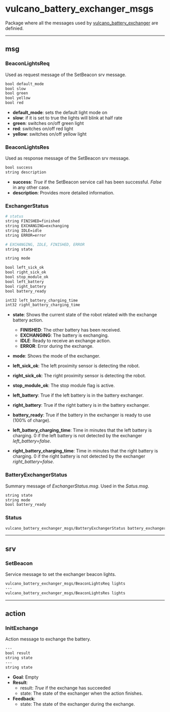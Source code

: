 # vulcano_battery_exchanger_msgs

Package where all the messages used by [vulcano_battery_exchanger](https://github.com/RobotnikAutomation/vulcano_battery_exchanger/) are definied.

---

## msg

### BeaconLightsReq

Used as request message of the SetBeacon srv message.

```bash
bool default_mode
bool slow
bool green
bool yellow
bool red
```

- **default_mode**: sets the default light mode on
- **slow**: if it is set to true the lights will blink at half rate
- **green**: switches on/off green light
- **red**: switches on/off red light
- **yellow**: switches on/off yellow light

### BeaconLightsRes

Used as response message of the SetBeacon srv message.

```bash
bool success
string description
```

- **success**: *True* if the SetBeacon service call has been successful. *False* in any other case.
- **description**: Provides more detailed information.

### ExchangerStatus

```bash
# status
string FINISHED=finished
string EXCHANGING=exchanging
string IDLE=idle
string ERROR=error

# EXCHANGING, IDLE, FINISHED, ERROR
string state

string mode

bool left_sick_ok
bool right_sick_ok
bool stop_module_ok
bool left_battery
bool right_battery
bool battery_ready

int32 left_battery_charging_time
int32 right_battery_charging_time
```

- **state**: Shows the current state of the robot related with the exchange battery action.
  - **FINISHED**: The other battery has been received.
  - **EXCHANGING**: The battery is exchanging.  
  - **IDLE**: Ready to receive an exchange action.
  - **ERROR**: Error during the exchange.

- **mode**: Shows the mode of the exchanger.
- **left_sick_ok**: The left proximity sensor is detecting the robot.
- **right_sick_ok**: The right proximity sensor is detecting the robot.
- **stop_module_ok**: The stop module flag is active.
- **left_battery**: True if the left battery is in the battery exchanger.
- **right_battery**: True if the right battery is in the battery exchanger.
- **battery_ready**: True if the battery in the exchanger is ready to use (100% of charge).
- **left_battery_charging_time**: Time in minutes that the left battery is charging. 0 if the left battery is not detected by the exchanger  *left_battery*=*false*.
- **right_battery_charging_time**: Time in minutes that the right battery is charging. 0 if the right battery is not detected by the exchanger  *right_battery*=*false*.

### BatteryExchangerStatus

Summary message of *ExchangerStatus.msg*. Used in the *Satus.msg*.

```bash
string state
string mode
bool battery_ready
```

### Status

```bash
vulcano_battery_exchanger_msgs/BatteryExchangerStatus battery_exchanger_status
```

---

## srv

### SetBeacon

Service message to set the exchanger beacon lights.

```bash
vulcano_battery_exchanger_msgs/BeaconLightsReq lights
---
vulcano_battery_exchanger_msgs/BeaconLightsRes lights

```

---

## action

### InitExchange

Action message to exchange the battery.

```bash
---
bool result
string state
---
string state
```

- **Goal**: Empty
- **Result**:
  - result: *True* if the exchange has succeeded
  - state: The state of the exchanger when the action finishes.
- **Feedback**:
  - state: The state of the exchanger during the exchange.
